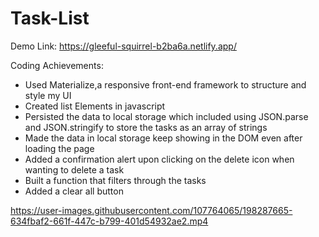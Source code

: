 # Task-List

Demo Link: https://gleeful-squirrel-b2ba6a.netlify.app/


Coding Achievements:

- Used Materialize,a responsive front-end framework to structure and style my UI
- Created list Elements in javascript
- Persisted the data to local storage which included using JSON.parse and JSON.stringify to store the tasks as an array of strings
- Made the data in local storage keep showing in the DOM even after loading the page
- Added a confirmation alert upon clicking on the delete icon when wanting to delete a task
- Built a function that filters through the tasks
- Added a clear all button



https://user-images.githubusercontent.com/107764065/198287665-634fbaf2-661f-447c-b799-401d54932ae2.mp4


